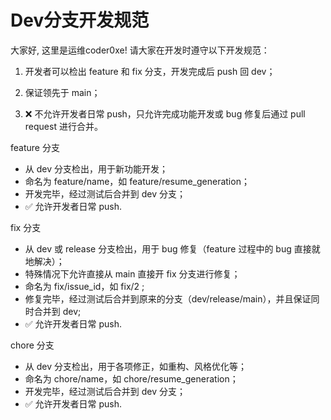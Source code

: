 # Dev分支开发规范

大家好, 这里是运维coder0xe! 请大家在开发时遵守以下开发规范：

1. 开发者可以检出 feature 和 fix 分支，开发完成后 push 回 dev；
    
2. 保证领先于 main；
    
3. ❌ 不允许开发者日常 push，只允许完成功能开发或 bug 修复后通过 pull request 进行合并。


feature 分支

* 从 dev 分支检出，用于新功能开发；
* 命名为 feature/name，如 feature/resume_generation；
* 开发完毕，经过测试后合并到 dev 分支；
* ✅ 允许开发者日常 push.

fix 分支

* 从 dev 或 release 分支检出，用于 bug 修复（feature 过程中的 bug 直接就地解决）；
* 特殊情况下允许直接从 main 直接开 fix 分支进行修复；
* 命名为 fix/issue_id，如 fix/2 ;
* 修复完毕，经过测试后合并到原来的分支（dev/release/main），并且保证同时合并到 dev;
* ✅ 允许开发者日常 push.

chore 分支

* 从 dev 分支检出，用于各项修正，如重构、风格优化等；
* 命名为 chore/name，如 chore/resume_generation；
* 开发完毕，经过测试后合并到 dev 分支；
* ✅ 允许开发者日常 push.


